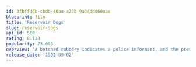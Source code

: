 ```yaml
---
id: 3fbff46b-cbdb-46aa-a23b-9a34ddd60aaa
blueprint: film
title: 'Reservoir Dogs'
slug: reservoir-dogs
api_id: 500
rating: 8.128
popularity: 73.698
overview: 'A botched robbery indicates a police informant, and the pressure mounts in the aftermath at a warehouse. Crime begets violence as the survivors -- veteran Mr. White, newcomer Mr. Orange, psychopathic parolee Mr. Blonde, bickering weasel Mr. Pink and Nice Guy Eddie -- unravel.'
release_date: '1992-09-02'
---
```

